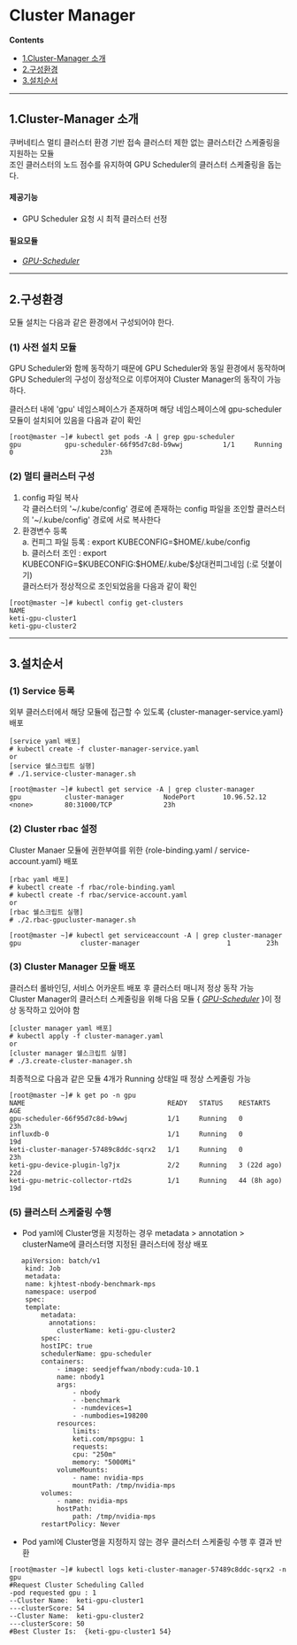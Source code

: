 # Cluster Manager
**Contents**
- [1.Cluster-Manager 소개](#introduction-of-GPU-Scheduler)
- [2.구성환경](#environment)
- [3.설치순서](#install-step)
----
## 1.Cluster-Manager 소개 
쿠버네티스 멀티 클러스터 환경 기반 접속 클러스터 제한 없는 클러스터간 스케줄링을 지원하는 모듈<br>
조인 클러스터의 노드 점수를 유지하여 GPU Scheduler의 클러스터 스케줄링을 돕는다.
#### 제공기능
- GPU Scheduler 요청 시 최적 클러스터 선정
#### 필요모듈
- *[GPU-Scheduler](https://github.com/KETI-ExaScale/GPU-Scheduler)*
---
## 2.구성환경
모듈 설치는 다음과 같은 환경에서 구성되어야 한다.<br>
### (1) 사전 설치 모듈
GPU Scheduler와 함께 동작하기 때문에 GPU Scheduler와 동일 환경에서 동작하며<br>
GPU Scheduler의 구성이 정상적으로 이루어져야 Cluster Manager의 동작이 가능하다.<br>

클러스터 내에 'gpu' 네임스페이스가 존재하며 해당 네임스페이스에 gpu-scheduler 모듈이 설치되어 있음을 다음과 같이 확인<br>
```
[root@master ~]# kubectl get pods -A | grep gpu-scheduler
gpu           gpu-scheduler-66f95d7c8d-b9wwj          1/1     Running     0                      23h
```
### (2) 멀티 클러스터 구성
1. config 파일 복사<br> 
각 클러스터의 '~/.kube/config' 경로에 존재하는 config 파일을 조인할 클러스터의 '~/.kube/config' 경로에 서로 복사한다
2. 환경변수 등록<br>
a. 컨피그 파일 등록 : export KUBECONFIG=\$HOME/.kube/config <br>
b. 클러스터 조인 : export KUBECONFIG=\$KUBECONFIG:\$HOME/.kube/\$상대컨피그네임 (:로 덧붙이기) <br>
클러스터가 정상적으로 조인되었음을 다음과 같이 확인
```
[root@master ~]# kubectl config get-clusters
NAME
keti-gpu-cluster1
keti-gpu-cluster2
```
---
## 3.설치순서
### (1) Service 등록
외부 클러스터에서 해당 모듈에 접근할 수 있도록 {cluster-manager-service.yaml} 배포
```
[service yaml 배포]
# kubectl create -f cluster-manager-service.yaml
or
[service 쉘스크립트 실행]
# ./1.service-cluster-manager.sh
```
```
[root@master ~]# kubectl get service -A | grep cluster-manager
gpu           cluster-manager          NodePort       10.96.52.12      <none>        80:31000/TCP             23h
```
### (2) Cluster rbac 설정
Cluster Manaer 모듈에 권한부여를 위한 {role-binding.yaml / service-account.yaml} 배포
```
[rbac yaml 배포]
# kubectl create -f rbac/role-binding.yaml
# kubectl create -f rbac/service-account.yaml
or
[rbac 쉘스크립트 실행]
# ./2.rbac-gpucluster-manager.sh
```
```
[root@master ~]# kubectl get serviceaccount -A | grep cluster-manager
gpu               cluster-manager                      1         23h
```
### (3) Cluster Manager 모듈 배포
클러스터 롤바인딩, 서비스 어카운트 배포 후 클러스터 매니저 정상 동작 가능 <br>
Cluster Manager의 클러스터 스케줄링을 위해 다음 모듈 {
*[GPU-Scheduler](https://github.com/KETI-ExaScale/GPU-Scheduler)* }이 정상 동작하고 있어야 함
```
[cluster manager yaml 배포]
# kubectl apply -f cluster-manager.yaml
or
[cluster manager 쉘스크립트 실행]
# ./3.create-cluster-manager.sh
```
최종적으로 다음과 같은 모듈 4개가 Running 상태일 때 정상 스케줄링 가능
```
[root@master ~]# k get po -n gpu
NAME                                    READY   STATUS    RESTARTS      AGE
gpu-scheduler-66f95d7c8d-b9wwj          1/1     Running   0             23h
influxdb-0                              1/1     Running   0             19d
keti-cluster-manager-57489c8ddc-sqrx2   1/1     Running   0             23h
keti-gpu-device-plugin-lg7jx            2/2     Running   3 (22d ago)   22d
keti-gpu-metric-collector-rtd2s         1/1     Running   44 (8h ago)   19d
```
### (5) 클러스터 스케줄링 수행
+ Pod yaml에 Cluster명을 지정하는 경우 metadata > annotation > clusterName에 클러스터명 지정된 클러스터에 정상 배포
```
   apiVersion: batch/v1
    kind: Job
    metadata:
    name: kjhtest-nbody-benchmark-mps
    namespace: userpod
    spec:
    template:
        metadata:
          annotations:
            clusterName: keti-gpu-cluster2
        spec:
        hostIPC: true
        schedulerName: gpu-scheduler
        containers:
            - image: seedjeffwan/nbody:cuda-10.1
            name: nbody1
            args:
                - nbody
                - -benchmark
                - -numdevices=1
                - -numbodies=198200
            resources:
                limits:
                keti.com/mpsgpu: 1
                requests:
                cpu: "250m"
                memory: "5000Mi"
            volumeMounts:
                - name: nvidia-mps
                mountPath: /tmp/nvidia-mps 
        volumes:
            - name: nvidia-mps
            hostPath:
                path: /tmp/nvidia-mps
        restartPolicy: Never
```
+ Pod yaml에 Cluster명을 지정하지 않는 경우 클러스터 스케줄링 수행 후 결과 반환
```
[root@master ~]# kubectl logs keti-cluster-manager-57489c8ddc-sqrx2 -n gpu
#Request Cluster Scheduling Called
-pod requested gpu : 1
--Cluster Name:  keti-gpu-cluster1
---clusterScore: 54
--Cluster Name:  keti-gpu-cluster2
---clusterScore: 50
#Best Cluster Is:  {keti-gpu-cluster1 54}
```
